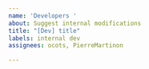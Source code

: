 ```yaml
---
name: 'Developers '
about: Suggest internal modifications
title: "[Dev] title"
labels: internal dev
assignees: ocots, PierreMartinon

---
```



